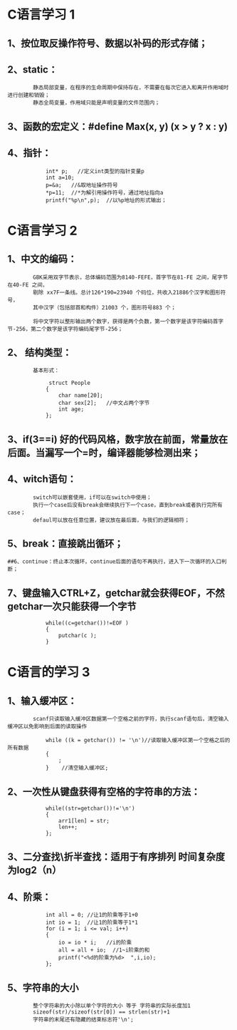 <html>

# C语言学习 1
## 1、按位取反操作符号、数据以补码的形式存储；
## 2、static：
            静态局部变量，在程序的生命周期中保持存在，不需要在每次它进入和离开作用域时进行创建和销毁；
            静态全局变量，作用域只能是声明变量的文件范围内；
## 3、函数的宏定义：#define Max(x, y) (x > y ? x : y)        
## 4、指针：
```
            int* p;   //定义int类型的指针变量p
            int a=10;
            p=&a;   //&取地址操作符号
            *p=11;  //*为解引用操作符号，通过地址指向a
            printf("%p\n",p);  //以%p地址的形式输出；
```    

# C语言学习 2
## 1、中文的编码：
            GBK采用双字节表示，总体编码范围为8140-FEFE，首字节在81-FE 之间，尾字节在40-FE 之间，
            剔除 xx7F一条线。总计126*190=23940 个码位，共收入21886个汉字和图形符号，
            其中汉字（包括部首和构件）21003 个，图形符号883 个；

            将中文字符以整形输出两个数字，获得是两个负数，第一个数字是该字符编码首字节-256，第二个数字是该字符编码尾字节-256；
## 2、 结构类型：
            基本形式：
```
             struct People
            {
                char name[20];
                char sex[2];   //中文占两个字节
                int age;
            };
```
## 3、if(3==i)  好的代码风格，数字放在前面，常量放在后面。当漏写一个=时，编译器能够检测出来；
## 4、witch语句：
            switch可以嵌套使用，if可以在switch中使用；
            执行一个case后没有break会继续执行下一个case，直到break或者执行完所有case；
            defaul可以放在任意位置，建议放在最后面，与我们的逻辑相符；
## 5、break：直接跳出循环；
    ##6、continue：终止本次循环，continue后面的语句不再执行，进入下一次循环的入口判断；
## 7、键盘输入CTRL+Z，getchar就会获得EOF，不然getchar一次只能获得一个字节
```
            while((c=getchar())!=EOF ) 
            {
                putchar(c );
            }
```

# C语言的学习 3
## 1、输入缓冲区：
            scanf只读取输入缓冲区数据第一个空格之前的字符，执行scanf语句后，清空输入缓冲区以免影响到后面的读取操作
```
            while ((k = getchar()) != '\n')//读取输入缓冲区第一个空格之后的所有数据
            {
                ;
            }    //清空输入缓冲区;
```
## 2、一次性从键盘获得有空格的字符串的方法：
```
            while((str=getchar())!='\n')
            {
                arr1[len] = str;
                len++;
            };
```
## 3、二分查找\折半查找：适用于有序排列  时间复杂度为log2（n）
## 4、阶乘：
```
            int all = 0; //让1的阶乘等于1+0
            int io = 1;  //让1的阶乘等于1*1
            for (i = 1; i <= val; i++)
            {
                io = io * i;   //i的阶乘
                all = all + io;  //1~i阶乘的和
                printf("<%d的阶乘为%d>  ",i,io);
            };
```
## 5、字符串的大小    
            整个字符串的大小除以单个字符的大小 等于 字符串的实际长度加1
            sizeof(str)/sizeof(str[0]) == strlen(str)+1
            字符串的末尾还有隐藏的结束标志符'\n';
    
</html>